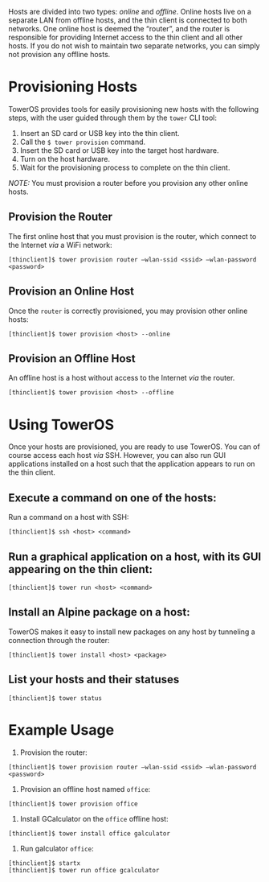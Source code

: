 Hosts are divided into two types: *online* and *offline*. Online hosts live on a separate LAN from offline hosts, and the thin client is connected to both networks. One online host is deemed the “router”, and the router is responsible for providing Internet access to the thin client and all other hosts. If you do not wish to maintain two separate networks, you can simply not provision any offline hosts.

# Provisioning Hosts
TowerOS provides tools for easily provisioning new hosts with the following steps, with the user guided through them by the `tower` CLI tool:

1. Insert an SD card or USB key into the thin client.
2. Call the `$ tower provision` command.
3. Insert the SD card or USB key into the target host hardware.
4. Turn on the host hardware.
5. Wait for the provisioning process to complete on the thin client.

*NOTE:* You must provision a router before you provision any other online hosts.

## Provision the Router
The first online host that you must provision is the router, which connect to the Internet _via_ a WiFi network: 

```
[thinclient]$ tower provision router –wlan-ssid <ssid> –wlan-password <password>
```

## Provision an Online Host
Once the `router` is correctly provisioned, you may provision other online hosts:

```
[thinclient]$ tower provision <host> --online
```

## Provision an Offline Host
An offline host is a host without access to the Internet _via_ the router.

```
[thinclient]$ tower provision <host> --offline
```

# Using TowerOS
Once your hosts are provisioned, you are ready to use TowerOS. You can of course access each host _via_ SSH. However, you can also run GUI applications installed on a host such that the application appears to run on the thin client.

## Execute a command on one of the hosts:

Run a command on a host with SSH:

```
[thinclient]$ ssh <host> <command>
```

## Run a graphical application on a host, with its GUI appearing on the thin client:

```
[thinclient]$ tower run <host> <command>
```

## Install an Alpine package on a host:
TowerOS makes it easy to install new packages on any host by tunneling a connection through the router:

```
[thinclient]$ tower install <host> <package>
```

## List your hosts and their statuses

```
[thinclient]$ tower status
```


# Example Usage

1. Provision the router:

```
[thinclient]$ tower provision router –wlan-ssid <ssid> –wlan-password <password>
```

1. Provision an offline host named `office`:

```
[thinclient]$ tower provision office
```

1. Install GCalculator on the `office` offline host:

```
[thinclient]$ tower install office galculator
```

1. Run galculator `office`:

```
[thinclient]$ startx
[thinclient]$ tower run office gcalculator
```